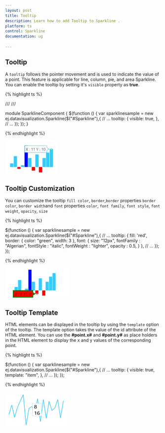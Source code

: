 ```yaml
---
layout: post
title: Tooltip
description: Learn how to add Tooltip to Sparkline .
platform: ts
control: Sparkline
documentation: ug

---
```


## Tooltip  

A `tooltip` follows the pointer movement and is used to indicate the value of a point. This feature is applicable for line, column, pie, and area Sparkline. You can enable the tooltip by setting it's `visible` property as **true**.

{% highlight ts %}

/// <reference path="tsfiles/jquery.d.ts" />
/// <reference path="tsfiles/ej.web.all.d.ts" />

module SparklineComponent {
    $(function () {
        var sparklinesample = new ej.datavisualization.Sparkline($("#Sparkline"),{
         // ...
            tooltip: {
                visible: true,
            },
            // ...
       });
    });
}

{% endhighlight %}

![](Tooltip_images/Tooltip_img1.png)

## Tooltip Customization

You can customize the tooltip `fill color`, `border`,`border` properties `border color`, `border width`and `font` properties `color`, `font family`, `font style`, `font weight`, `opacity`, `size`

{% highlight ts %}

$(function () {
        var sparklinesample = new ej.datavisualization.Sparkline($("#Sparkline"),{
            // ...
            tooltip: {
                fill: 'red',
                border: {
                    color: "green",
                    width: 3
                },
                font: {
                    size: "12px",
                    fontFamily : "Algerian",
                    fontStyle : "italic",
                    fontWeight : "lighter",
                    opacity : 0.5,
                }
            },
            // ...
       });
});

{% endhighlight %}

![](Tooltip_images/Tooltip_img3.png)

## Tooltip Template   

HTML elements can be displayed in the tooltip by using the `template` option of the tooltip. The template option takes the value of the id attribute of the HTML element. You can use the **#point.x#** and **#point.y#** as place holders in the HTML element to display the x and y values of the corresponding point.

{% highlight ts %}

<div id="item" style="display: none;">
    <div>
        <div>#point.x#</div>
        <div>#point.y#</div>
    </div>
</div>

$(function () {
        var sparklinesample = new ej.datavisualization.Sparkline($("#Sparkline"),{
            // ...
            tooltip: {
                visible: true,
                template: "item",
            },
            // ...
      });
});

{% endhighlight %}

![](Tooltip_images/Tooltip_img2.png)
